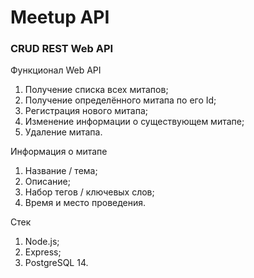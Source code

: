 # Meetup API
### CRUD REST Web API

Функционал Web API
1. Получение списка всех митапов;
2. Получение определённого митапа по его Id;
3. Регистрация нового митапа;
4. Изменение информации о существующем митапе;
5. Удаление митапа.

Информация о митапе
1. Название / тема;
2. Описание;
3. Набор тегов / ключевых слов;
4. Время и место проведения.
  
Стек
1. Node.js;
2. Express;
3. PostgreSQL 14.